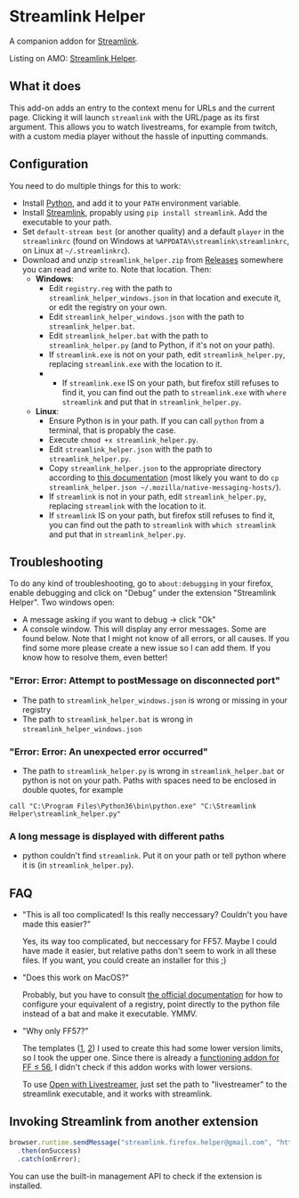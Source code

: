 # Streamlink Helper

A companion addon for [Streamlink](https://github.com/streamlink/streamlink).

Listing on AMO: [Streamlink Helper](https://addons.mozilla.org/en-US/firefox/addon/streamlink-helper/).

## What it does

This add-on adds an entry to the context menu for URLs and the current page. Clicking it will launch `streamlink` with the URL/page as its first argument.
This allows you to watch livestreams, for example from twitch, with a custom media player without the hassle of inputting commands.

## Configuration

You need to do multiple things for this to work:
- Install [Python](https://python.org), and add it to your `PATH` environment variable.
- Install [Streamlink](https://github.com/streamlink/streamlink), propably using `pip install streamlink`. Add the executable to your path.
- Set `default-stream best` (or another quality) and a default `player` in the `streamlinkrc` (found on Windows at `%APPDATA%\streamlink\streamlinkrc`, on Linux at `~/.streamlinkrc`).
- Download and unzip `streamlink_helper.zip` from [Releases](https://github.com/plneappl/streamlink-helper/releases) somewhere you can read and write to. Note that location. Then:
    - **Windows**:
        + Edit `registry.reg` with the path to `streamlink_helper_windows.json` in that location and execute it, or edit the registry on your own.
        + Edit `streamlink_helper_windows.json` with the path to `streamlink_helper.bat`.
        + Edit `streamlink_helper.bat` with the path to `streamlink_helper.py` (and to Python, if it's not on your path).
        + If `streamlink.exe` is not on your path, edit `streamlink_helper.py`, replacing `streamlink.exe` with the location to it.
        + + If `streamlink.exe` IS on your path, but firefox still refuses to find it, you can find out the path to `streamlink.exe` with `where streamlink` and put that in `streamlink_helper.py`.
    - **Linux**:
        + Ensure Python is in your path. If you can call `python` from a terminal, that is propably the case.
        + Execute `chmod +x streamlink_helper.py`.
        + Edit `streamlink_helper.json` with the path to `streamlink_helper.py`.
        + Copy `streamlink_helper.json` to the appropriate directory according to [this documentation](https://developer.mozilla.org/en-US/Add-ons/WebExtensions/Native_manifests#Linux) (most likely you want to do `cp streamlink_helper.json ~/.mozilla/native-messaging-hosts/`).
        + If `streamlink` is not in your path, edit `streamlink_helper.py`, replacing `streamlink` with the location to it.
        + If `streamlink` IS on your path, but firefox still refuses to find it, you can find out the path to `streamlink` with `which streamlink` and put that in `streamlink_helper.py`.

## Troubleshooting

To do any kind of troubleshooting, go to `about:debugging` in your firefox, enable debugging and click on "Debug" under the extension "Streamlink Helper".
Two windows open: 
- A message asking if you want to debug → click "Ok"
- A console window. This will display any error messages. Some are found below. Note that I might not know of all errors, or all causes. If you find some more please create a new issue so I can add them. If you know how to resolve them, even better!

### "Error: Error: Attempt to postMessage on disconnected port"
- The path to `streamlink_helper_windows.json` is wrong or missing in your registry
- The path to `streamlink_helper.bat` is wrong in `streamlink_helper_windows.json`

### "Error: Error: An unexpected error occurred"
- The path to `streamlink_helper.py` is wrong in `streamlink_helper.bat` or python is not on your path. Paths with spaces need to be enclosed in double quotes, for example

`call "C:\Program Files\Python36\bin\python.exe" "C:\Streamlink Helper\streamlink_helper.py"`

### A long message is displayed with different paths
- python couldn't find `streamlink`. Put it on your path or tell python where it is (in `streamlink_helper.py`).


## FAQ

- "This is all too complicated! Is this really neccessary? Couldn't you have made this easier?"

    Yes, its way too complicated, but neccessary for FF57. Maybe I could have made it easier, but relative paths don't seem to work in all these files. If you want, you could create an installer for this ;)

- "Does this work on MacOS?"

    Probably, but you have to consult [the official documentation](https://developer.mozilla.org/en-US/Add-ons/WebExtensions/Native_messaging) for how to configure your equivalent of a registry, point directly to the python file instead of a bat and make it executable. YMMV.

- "Why only FF57?"

    The templates ([1](https://github.com/mdn/webextensions-examples/tree/master/native-messaging/add-on), [2](https://github.com/mdn/webextensions-examples/tree/master/menu-demo)) I used to create this had some lower version limits, so I took the upper one. Since there is already a [functioning addon for FF ≤ 56](https://addons.mozilla.org/en-US/firefox/addon/open-livestreamer/), I didn't check if this addon works with lower versions.
    
    To use [Open with Livestreamer](https://addons.mozilla.org/en-US/firefox/addon/open-livestreamer/), just set the path to "livestreamer" to the streamlink executable, and it works with streamlink.

## Invoking Streamlink from another extension
```js
browser.runtime.sendMessage("streamlink.firefox.helper@gmail.com", "https://example.com/your/url/here")
  .then(onSuccess)
  .catch(onError);
```

You can use the built-in management API to check if the extension is installed.
